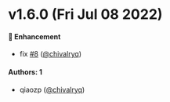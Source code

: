 # v1.6.0 (Fri Jul 08 2022)

#### 🚀 Enhancement

- fix [#8](https://github.com/chivalryq/test-matrix-on-tags/pull/8) ([@chivalryq](https://github.com/chivalryq))

#### Authors: 1

- qiaozp ([@chivalryq](https://github.com/chivalryq))
